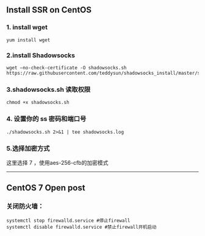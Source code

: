 ## Install SSR on CentOS

### 1. install wget
``` 
yum install wget 
```

### 2.install Shadowsocks
``` 
wget –no-check-certificate -O shadowsocks.sh https://raw.githubusercontent.com/teddysun/shadowsocks_install/master/shadowsocks.sh
``` 

### 3.shadowsocks.sh 读取权限
``` 
chmod +x shadowsocks.sh
``` 

### 4. 设置你的 ss 密码和端口号
``` 
./shadowsocks.sh 2>&1 | tee shadowsocks.log
``` 

### 5.选择加密方式

这里选择 7 ，使用aes-256-cfb的加密模式

---
## CentOS 7 Open post

### 关闭防火墙：

``` 
systemctl stop firewalld.service #停止firewall
systemctl disable firewalld.service #禁止firewall开机启动
``` 

